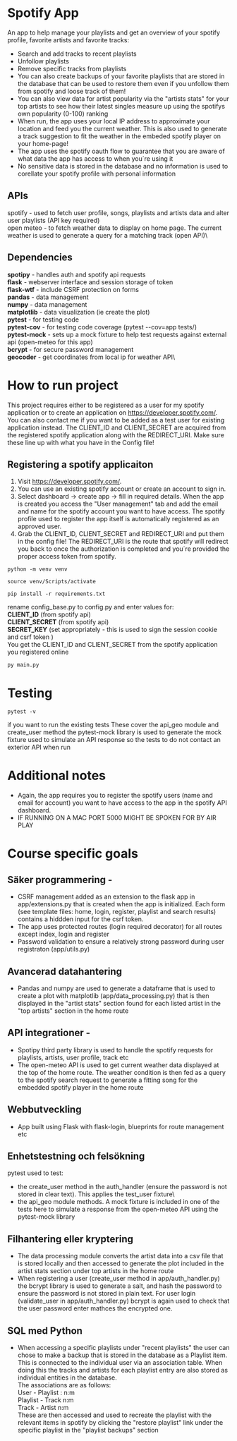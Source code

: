 # Spotify App
An app to help manage your playlists and get an overview of your
spotify profile, favorite artists and favorite tracks:
- Search and add tracks to recent playlists
- Unfollow playlists
- Remove specific tracks from playlists
- You can also create backups of your favorite playlists that are stored in the database that can be used to restore them even if you unfollow them from spotify and loose track of them!
- You can also view data for artist popularity via the "artists stats"
for your top artists to see how their latest singles measure up using the spotifys own popularity (0-100) ranking
- When run, the app uses your local IP address to approximate your
location and feed you the current weather. This is also used to generate
a track suggestion to fit the weather in the embeded spotify player on
your home-page!
- The app uses the spotify oauth flow to guarantee that you
are aware of what data the app has access to when you´re using it
- No sensitive data is stored in the database and no information is used
to corellate your spotify profile with personal information

## APIs
spotify -  used to fetch user profile, songs, playlists and artists data and alter user playlists (API key required)\
open meteo - to fetch weather data to display on home page. The current weather is used to generate a query for a matching track (open API)\

## Dependencies
**spotipy** - handles auth and spotify api requests\
**flask** - webserver interface and session storage of token\
**flask-wtf** - include CSRF protection on forms\
**pandas** - data management\
**numpy** - data management\
**matplotlib** - data visualization (ie create the plot)\
**pytest** - for testing code\
**pytest-cov** - for testing code coverage (pytest --cov=app tests/)\
**pytest-mock** - sets up a mock fixture to help test requests against external api (open-meteo for this app)\
**bcrypt** - for secure password management\
**geocoder** - get coordinates from local ip for weather API\

# How to run project
This project requires either to be registered as a user for my spotify application or to create an application on https://developer.spotify.com/.
You can also contact me if you want to be added as a test user for existing application instead.
The CLIENT_ID and CLIENT_SECRET are acquired from the registered spotify application along with the REDIRECT_URI. Make sure these line up with what you have in the Config file! 
## Registering a spotify applicaiton 
1) Visit https://developer.spotify.com/.
2) You can use an existing spotify account or create an account to sign in.
3) Select dashboard -> create app -> fill in required details. When the app is created you access the "User management" tab and add the email and name for the
spotify account you want to have access. The spotify profile used to register the app itself is automatically registered as an approved user.
4) Grab the CLIENT_ID, CLIENT_SECRET and REDIRECT_URI and put them in the config file! The REDIRECT_URI is the route that spotify will redirect you back to
once the authorization is completed and you´re provided the proper access token from spotify. 

```console
python -m venv venv
```
```console
source venv/Scripts/activate
```
```console
pip install -r requirements.txt
```
rename config_base.py to config.py and enter values for:\
**CLIENT_ID** (from spotify api)\
**CLIENT_SECRET** (from spotify api)\
**SECRET_KEY** (set appropriately - this is used to sign the session cookie and csrf token )\
You get the CLIENT_ID and CLIENT_SECRET from the spotify application you registered online
```console
py main.py
```

# Testing
```console
pytest -v
```
if you want to run the existing tests
These cover the api_geo module and create_user method
the pytest-mock library is used to generate the mock fixture used to 
simulate an API response so the tests to do not contact an exterior
API when run

# Additional notes
- Again, the app requires you to register the spotify users (name and email for account) you want to have access to the app in the spotify API dashboard.
- IF RUNNING ON A MAC PORT 5000 MIGHT BE SPOKEN FOR BY AIR PLAY

# Course specific goals

## Säker programmering - 
- CSRF management added as an extension to the flask app in app/extensions.py that is created when the app is initialized. Each form (see template files: home, login, register, playlist and search results) contains a hiddden input for the csrf token.
- The app uses protected routes (login required decorator) for all routes except index, login and register
- Password validation to ensure a relatively strong password during user registraton (app/utils.py)

## Avancerad datahantering
- Pandas and numpy are used to generate a dataframe that is used to create a plot with matplotlib (app/data_processing.py) that is then displayed in the "artist stats" section found for each listed artist in the "top artists" section in the home route 

## API integrationer - 
- Spotipy third party library is used to handle the spotify requests for
playlists, artists, user profile, track etc
- The open-meteo API is used to get current weather data displayed at the
top of the home route. The weather condition is then fed as a query to the spotify search request to generate a fitting song for the embedded 
spotify player in the home route

## Webbutveckling 
- App built using Flask with flask-login, blueprints for route management etc

## Enhetstestning och felsökning 
pytest used to test: 
- the create_user method in the auth_handler (ensure the password is not stored in clear text). This applies the test_user fixture\
- the api_geo module methods. A mock fixture is included in one of the
tests here to simulate a response from the open-meteo API using the 
pytest-mock library

## Filhantering eller kryptering
- The data processing module converts the artist data into a csv file
that is stored locally and then accessed to generate the plot included in 
the artist stats section under top artists in the home route
- When registering a user (create_user method in app/auth_handler.py) the bcrypt library is used to generate a salt, and hash the password to ensure
the password is not stored in plain text. For user login (validate_user in app/auth_handler.py) bcrypt is again used to check that the user
password enter mathces the encrypted one.

## SQL med Python
- When accessing a specific playlists under "recent playlists" the user can chose to make a backup that is stored in the database as a Playlist item. This is connected to the individual user via an association table. When doing this the tracks and artists for each playlist entry are also stored as individual entities in the database.\
The associations are as follows:\
User - Playlist : n:m\
Playlist - Track n:m\
Track - Artist n:m\
These are then accessed and used to recreate the playlist with the relevant items in spotify by clicking the "restore playlist" link under the specific playlist in the "playlist backups" section